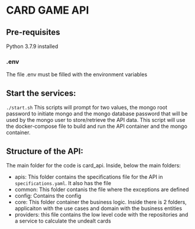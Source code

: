 # CARD GAME API

## Pre-requisites

Python 3.7.9 installed

### .env 

The file .env must be filled with the environment variables

## Start the services:

`./start.sh`
This scripts will prompt for two values, the mongo root password to initiate mongo and the mongo database password that will be used by the mongo user to store/retrieve the API data. This script will use the docker-compose file to build and run the API container and the mongo container.

## Structure of the API:

The main folder for the code is card_api. Inside, below the main folders:

+ apis: This folder contains the specifications file for the API in `specifications.yaml`. It also has the file 
+ common: This folder contanis the file where the exceptions are defined
+ config: Contains the config
+ core: This folder container the business logic. Inside there is 2 folders, applicaiton with the use cases and domain with the business entities
+ providers: this file contains the low level code with the repositories and a service to calculate the undealt cards